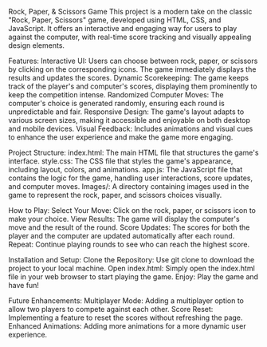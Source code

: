 Rock, Paper, & Scissors Game
This project is a modern take on the classic "Rock, Paper, Scissors" game, developed using HTML, CSS, and JavaScript. It offers an interactive and engaging way for users to play against the computer, with real-time score tracking and visually appealing design elements.

Features:
Interactive UI: Users can choose between rock, paper, or scissors by clicking on the corresponding icons. The game immediately displays the results and updates the scores.
Dynamic Scorekeeping: The game keeps track of the player's and computer's scores, displaying them prominently to keep the competition intense.
Randomized Computer Moves: The computer's choice is generated randomly, ensuring each round is unpredictable and fair.
Responsive Design: The game's layout adapts to various screen sizes, making it accessible and enjoyable on both desktop and mobile devices.
Visual Feedback: Includes animations and visual cues to enhance the user experience and make the game more engaging.

Project Structure:
index.html: The main HTML file that structures the game's interface.
style.css: The CSS file that styles the game's appearance, including layout, colors, and animations.
app.js: The JavaScript file that contains the logic for the game, handling user interactions, score updates, and computer moves.
Images/: A directory containing images used in the game to represent the rock, paper, and scissors choices visually.

How to Play:
Select Your Move: Click on the rock, paper, or scissors icon to make your choice.
View Results: The game will display the computer's move and the result of the round.
Score Updates: The scores for both the player and the computer are updated automatically after each round.
Repeat: Continue playing rounds to see who can reach the highest score.

Installation and Setup:
Clone the Repository: Use git clone to download the project to your local machine.
Open index.html: Simply open the index.html file in your web browser to start playing the game.
Enjoy: Play the game and have fun!

Future Enhancements:
Multiplayer Mode: Adding a multiplayer option to allow two players to compete against each other.
Score Reset: Implementing a feature to reset the scores without refreshing the page.
Enhanced Animations: Adding more animations for a more dynamic user experience.
